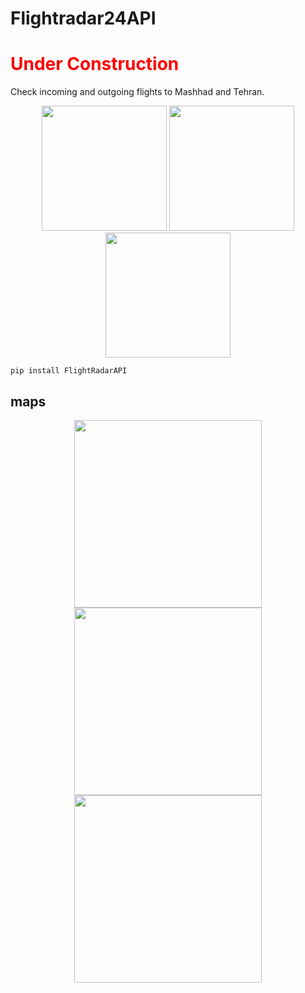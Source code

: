 
# Flightradar24API

<h1 style="color: red">Under Construction</h1>
Check incoming and outgoing flights to Mashhad and Tehran.


<center>
  <p float="left">
    <img src="https://s8.uupload.ir/files/997200_b4b5284232_280_mvp.jpg" height="200" />
    <img src="https://s8.uupload.ir/files/unnamed_q8h8.jpg" height="200" /> 
    <img src="https://s8.uupload.ir/files/mehrabad-airport-4_r8zx.jpg" height="200" />
  </p>
</center>


```
pip install FlightRadarAPI
```

## maps

<center>
  <p float="left">
    <img src="https://s8.uupload.ir/files/screenshot_from_2023-06-13_12-21-55_k4hl.png" width="300" />
    <img src="https://s8.uupload.ir/files/screenshot_from_2023-06-13_12-21-36_im2q.png" width="300" />
    <img src="https://s8.uupload.ir/files/screenshot_from_2023-06-13_12-21-22_9f65.png" width="300" />
  </p>
</center>

